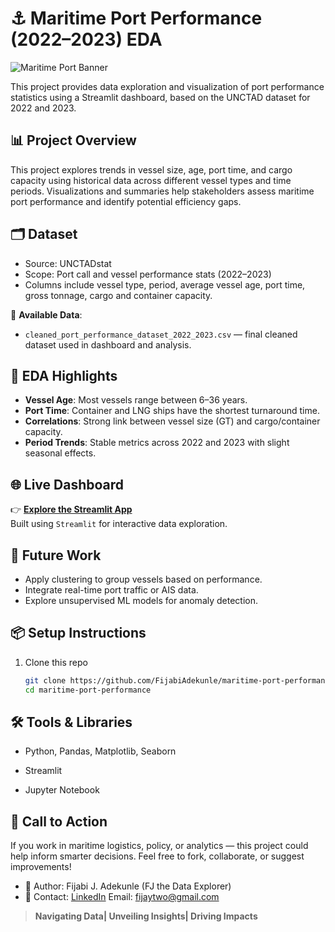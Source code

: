 # ⚓ Maritime Port Performance (2022–2023) EDA

![Maritime Port Banner](https://i.postimg.cc/j5sXKLw2/Port-banner.png)

This project provides data exploration and visualization of port performance statistics using a Streamlit dashboard, based on the UNCTAD dataset for 2022 and 2023.

## 📊 Project Overview

This project explores trends in vessel size, age, port time, and cargo capacity using historical data across different vessel types and time periods. Visualizations and summaries help stakeholders assess maritime port performance and identify potential efficiency gaps.

## 🗂️ Dataset

- Source: UNCTADstat
- Scope: Port call and vessel performance stats (2022–2023)
- Columns include vessel type, period, average vessel age, port time, gross tonnage, cargo and container capacity.

📁 **Available Data**:
- `cleaned_port_performance_dataset_2022_2023.csv` — final cleaned dataset used in dashboard and analysis.

## 🧪 EDA Highlights

- **Vessel Age**: Most vessels range between 6–36 years.
- **Port Time**: Container and LNG ships have the shortest turnaround time.
- **Correlations**: Strong link between vessel size (GT) and cargo/container capacity.
- **Period Trends**: Stable metrics across 2022 and 2023 with slight seasonal effects.

## 🌐 Live Dashboard

👉 **[Explore the Streamlit App](https://maritime-port-performance-app-app-chxb78zq8crbdjwxfp8zp6.streamlit.app/)**  
Built using `Streamlit` for interactive data exploration.

## 🚀 Future Work

- Apply clustering to group  vessels based on performance.
- Integrate real-time port traffic or AIS data.
- Explore unsupervised ML models for anomaly detection.

## 📦 Setup Instructions

1. Clone this repo
   ```bash
   git clone https://github.com/FijabiAdekunle/maritime-port-performance-project.git
   cd maritime-port-performance

## 🛠️ Tools & Libraries
- Python, Pandas, Matplotlib, Seaborn

- Streamlit

- Jupyter Notebook

## 📣 Call to Action
If you work in maritime logistics, policy, or analytics — this project could help inform smarter decisions.
Feel free to fork, collaborate, or suggest improvements!

- 🔗 Author: Fijabi J. Adekunle (FJ the Data Explorer)
- 📧 Contact: [LinkedIn](https://www.linkedin.com/in/fijabi-j-adekunle/)
Email: fijaytwo@gmail.com

> **Navigating Data| Unveiling Insights| Driving Impacts**



